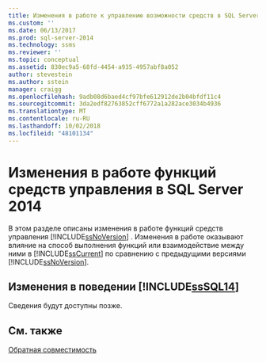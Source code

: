 ```yaml
---
title: Изменения в работе к управлению возможности средств в SQL Server 2014 | Документация Майкрософт
ms.custom: ''
ms.date: 06/13/2017
ms.prod: sql-server-2014
ms.technology: ssms
ms.reviewer: ''
ms.topic: conceptual
ms.assetid: 830ec9a5-68fd-4454-a935-4957abf8a052
author: stevestein
ms.author: sstein
manager: craigg
ms.openlocfilehash: 9adb08d6baed4cf97bfe612912de2b04bfdf11c4
ms.sourcegitcommit: 3da2edf82763852cff6772a1a282ace3034b4936
ms.translationtype: MT
ms.contentlocale: ru-RU
ms.lasthandoff: 10/02/2018
ms.locfileid: "48101134"
---
```

# <a name="behavior-changes-to-management-tools-features-in-sql-server-2014"></a>Изменения в работе функций средств управления в SQL Server 2014
  В этом разделе описаны изменения в работе функций средств управления [!INCLUDE[ssNoVersion](../includes/ssnoversion-md.md)] . Изменения в работе оказывают влияние на способ выполнения функций или взаимодействие между ними в [!INCLUDE[ssCurrent](../includes/sscurrent-md.md)] по сравнению с предыдущими версиями [!INCLUDE[ssNoVersion](../includes/ssnoversion-md.md)].  
  
## <a name="behavior-changes-in-includesssql14includessssql14-mdmd"></a>Изменения в поведении [!INCLUDE[ssSQL14](../includes/sssql14-md.md)]  
 Сведения будут доступны позже.  
  
## <a name="see-also"></a>См. также  
 [Обратная совместимость](../../2014/getting-started/backward-compatibility.md)  
  
  
